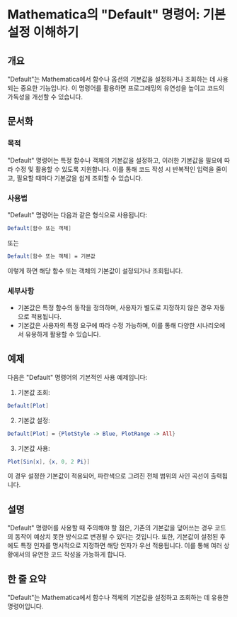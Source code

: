 <!--
Meta Description: # Mathematica의 "Default" 명령어: 기본 설정 이해하기 ## 개요 "Default"는 Mathematica에서 함수나 옵션의 기본값을 설정하거나 조회하는 데 사용되는 중요한 기능입니다. 이 명령어를 활용하면 프로그래밍의 유연성을 높이고 코드의 가독성을...
Meta Keywords: default, 기본값을, mathematica, 기본값, 함수나
-->

# Mathematica의 "Default" 명령어: 기본 설정 이해하기

## 개요
"Default"는 Mathematica에서 함수나 옵션의 기본값을 설정하거나 조회하는 데 사용되는 중요한 기능입니다. 이 명령어를 활용하면 프로그래밍의 유연성을 높이고 코드의 가독성을 개선할 수 있습니다.

## 문서화
### 목적
"Default" 명령어는 특정 함수나 객체의 기본값을 설정하고, 이러한 기본값을 필요에 따라 수정 및 활용할 수 있도록 지원합니다. 이를 통해 코드 작성 시 반복적인 입력을 줄이고, 필요할 때마다 기본값을 쉽게 조회할 수 있습니다.

### 사용법
"Default" 명령어는 다음과 같은 형식으로 사용됩니다:
```mathematica
Default[함수 또는 객체]
```
또는
```mathematica
Default[함수 또는 객체] = 기본값
```
이렇게 하면 해당 함수 또는 객체의 기본값이 설정되거나 조회됩니다.

### 세부사항
- 기본값은 특정 함수의 동작을 정의하며, 사용자가 별도로 지정하지 않은 경우 자동으로 적용됩니다.
- 기본값은 사용자의 특정 요구에 따라 수정 가능하며, 이를 통해 다양한 시나리오에서 유용하게 활용할 수 있습니다.

## 예제
다음은 "Default" 명령어의 기본적인 사용 예제입니다:

1. 기본값 조회:
```mathematica
Default[Plot]
```

2. 기본값 설정:
```mathematica
Default[Plot] = {PlotStyle -> Blue, PlotRange -> All}
```

3. 기본값 사용:
```mathematica
Plot[Sin[x], {x, 0, 2 Pi}]
```
이 경우 설정한 기본값이 적용되어, 파란색으로 그려진 전체 범위의 사인 곡선이 출력됩니다.

## 설명
"Default" 명령어를 사용할 때 주의해야 할 점은, 기존의 기본값을 덮어쓰는 경우 코드의 동작이 예상치 못한 방식으로 변경될 수 있다는 것입니다. 또한, 기본값이 설정된 후에도 특정 인자를 명시적으로 지정하면 해당 인자가 우선 적용됩니다. 이를 통해 여러 상황에서의 유연한 코드 작성을 가능하게 합니다.

## 한 줄 요약
"Default"는 Mathematica에서 함수나 객체의 기본값을 설정하고 조회하는 데 유용한 명령어입니다.